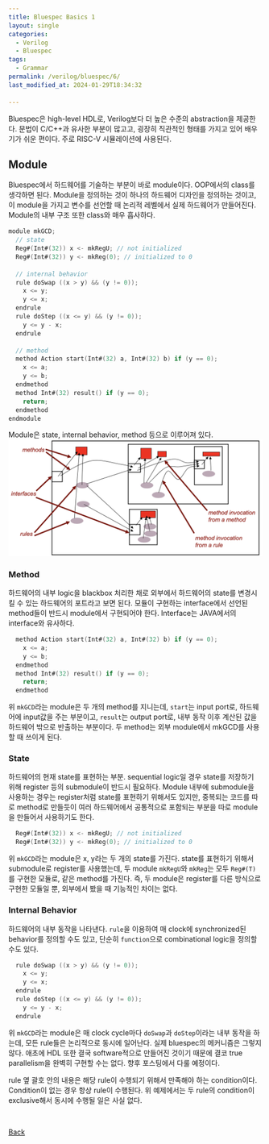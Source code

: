 ```yaml
---
title: Bluespec Basics 1
layout: single
categories:
  - Verilog
  - Bluespec
tags:
  - Grammar
permalink: /verilog/bluespec/6/
last_modified_at: 2024-01-29T18:34:32

---
```


Bluespec은 high-level HDL로, Verilog보다 더 높은 수준의 abstraction을 제공한다. 문법이 C/C++과 유사한 부분이 많고고, 굉장히 직관적인 형태를 가지고 있어 배우기가 쉬운 편이다. 주로 RISC-V 시뮬레이션에 사용된다.

## Module

Bluespec에서 하드웨어를 기술하는 부분이 바로 module이다. OOP에서의 class를 생각하면 된다. Module을 정의하는 것이 하나의 하드웨어 디자인을 정의하는 것이고, 이 module을 가지고 변수를 선언할 때 논리적 레벨에서 실제 하드웨어가 만들어진다. Module의 내부 구조 또한 class와 매우 흡사하다.

```c
module mkGCD;
  // state
  Reg#(Int#(32)) x <- mkRegU; // not initialized
  Reg#(Int#(32)) y <- mkReg(0); // initialized to 0

  // internal behavior
  rule doSwap ((x > y) && (y != 0));
    x <= y;
    y <= x;
  endrule
  rule doStep ((x <= y) && (y != 0));
    y <= y - x;
  endrule

  // method
  method Action start(Int#(32) a, Int#(32) b) if (y == 0);
    x <= a;
    y <= b;
  endmethod
  method Int#(32) result() if (y == 0);
    return;
  endmethod
endmodule
```

Module은 state, internal behavior, method 등으로 이루어져 있다.
![module diagram](/assets/images/verilog/bluespec/module_diagram.png)

### Method

하드웨어의 내부 logic을 blackbox 처리한 채로 외부에서 하드웨어의 state를 변경시킬 수 있는 하드웨어의 포트라고 보면 된다. 모듈이 구현하는 interface에서 선언된 method들이 반드시 module에서 구현되어야 한다. Interface는 JAVA에서의 interface와 유사하다.

```c
  method Action start(Int#(32) a, Int#(32) b) if (y == 0);
    x <= a;
    y <= b;
  endmethod
  method Int#(32) result() if (y == 0);
    return;
  endmethod
```

위 `mkGCD`라는 module은 두 개의 method를 지니는데, `start`는 input port로, 하드웨어에 input값을 주는 부분이고, `result`는 output port로, 내부 동작 이후 계산된 값을 하드웨어 밖으로 반출하는 부분이다. 두 method는 외부 module에서 mkGCD를 사용할 때 쓰이게 된다.

### State

하드웨어의 현재 state를 표현하는 부분. sequential logic일 경우 state를 저장하기 위해 register 등의 submodule이 반드시 필요하다. Module 내부에 submodule을 사용하는 경우는 register처럼 state를 표현하기 위해서도 있지만, 중복되는 코드를 따로 method로 만들듯이 여러 하드웨어에서 공통적으로 포함되는 부분을 따로 module을 만들어서 사용하기도 한다.

```c
  Reg#(Int#(32)) x <- mkRegU; // not initialized
  Reg#(Int#(32)) y <- mkReg(0); // initialized to 0
```

위 `mkGCD`라는 module은 x, y라는 두 개의 state를 가진다. state를 표현하기 위해서 submodule로 register를 사용했는데, 두 module `mkRegU`와 `mkReg`는 모두 `Reg#(T)`를 구현한 모듈로, 같은 method를 가진다. 즉, 두 module은 register를 다른 방식으로 구현한 모듈일 뿐, 외부에서 봤을 때 기능적인 차이는 없다.

### Internal Behavior

하드웨어의 내부 동작을 나타낸다. `rule`을 이용하여 매 clock에 synchronized된 behavior를 정의할 수도 있고, 단순히 `function`으로 combinational logic을 정의할 수도 있다.

```c
  rule doSwap ((x > y) && (y != 0));
    x <= y;
    y <= x;
  endrule
  rule doStep ((x <= y) && (y != 0));
    y <= y - x;
  endrule
```

위 `mkGCD`라는 module은 매 clock cycle마다 `doSwap`과 `doStep`이라는 내부 동작을 하는데, 모든 rule들은 논리적으로 동시에 일어난다. 실제 bluespec의 메커니즘은 그렇지 않다. 애초에 HDL 또한 결국 software적으로 만들어진 것이기 때문에 결코 true parallelism을 완벽히 구현할 수는 없다. 향후 포스팅에서 다룰 예정이다.

rule 옆 괄호 안의 내용은 해당 rule이 수행되기 위해서 만족해야 하는 condition이다. Condition이 없는 경우 항상 rule이 수행된다. 위 예제에서는 두 rule의 condition이 exclusive해서 동시에 수행될 일은 사실 없다.

<br>

[Back](/verilog/bluespec/)